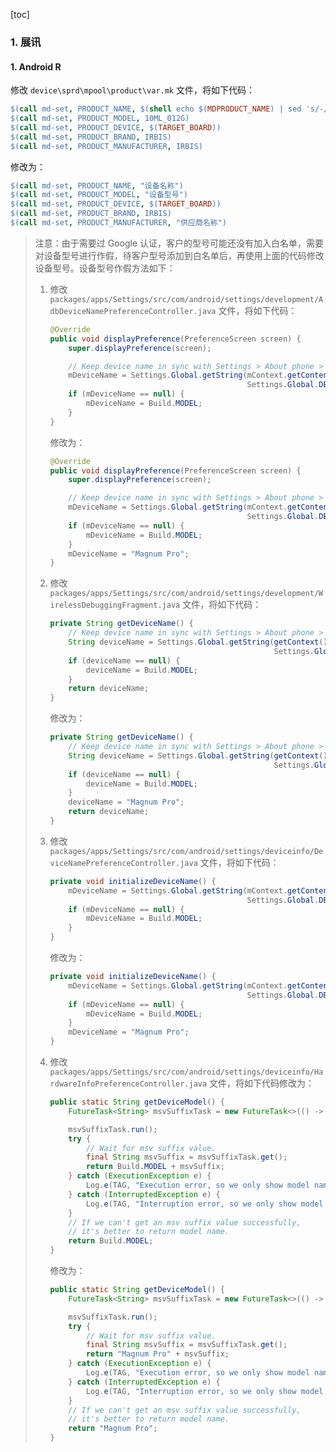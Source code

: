 [toc]

### 1. 展讯

#### 1. Android R

修改 `device\sprd\mpool\product\var.mk` 文件，将如下代码：

```makefile
$(call md-set, PRODUCT_NAME, $(shell echo $(MDPRODUCT_NAME) | sed 's/-/_/g'))
$(call md-set, PRODUCT_MODEL, 10ML_012G)
$(call md-set, PRODUCT_DEVICE, $(TARGET_BOARD))
$(call md-set, PRODUCT_BRAND, IRBIS)
$(call md-set, PRODUCT_MANUFACTURER, IRBIS)
```

修改为：

```makefile
$(call md-set, PRODUCT_NAME, "设备名称")
$(call md-set, PRODUCT_MODEL, "设备型号")
$(call md-set, PRODUCT_DEVICE, $(TARGET_BOARD))
$(call md-set, PRODUCT_BRAND, IRBIS)
$(call md-set, PRODUCT_MANUFACTURER, "供应商名称")
```

> 注意：由于需要过 Google 认证，客户的型号可能还没有加入白名单，需要对设备型号进行作假，待客户型号添加到白名单后，再使用上面的代码修改设备型号。设备型号作假方法如下：
>
> 1. 修改 `packages/apps/Settings/src/com/android/settings/development/AdbDeviceNamePreferenceController.java` 文件，将如下代码：
>
>    ```java
>    @Override
>    public void displayPreference(PreferenceScreen screen) {
>        super.displayPreference(screen);
>    
>        // Keep device name in sync with Settings > About phone > Device name
>        mDeviceName = Settings.Global.getString(mContext.getContentResolver(),
>                                                Settings.Global.DEVICE_NAME);
>        if (mDeviceName == null) {
>            mDeviceName = Build.MODEL;
>        }
>    }
>    ```
>
>    修改为：
>
>    ```java
>    @Override
>    public void displayPreference(PreferenceScreen screen) {
>        super.displayPreference(screen);
>    
>        // Keep device name in sync with Settings > About phone > Device name
>        mDeviceName = Settings.Global.getString(mContext.getContentResolver(),
>                                                Settings.Global.DEVICE_NAME);
>        if (mDeviceName == null) {
>            mDeviceName = Build.MODEL;
>        }
>        mDeviceName = "Magnum Pro";
>    }
>    ```
>
> 2. 修改 `packages/apps/Settings/src/com/android/settings/development/WirelessDebuggingFragment.java` 文件，将如下代码：
>
>    ```java
>    private String getDeviceName() {
>        // Keep device name in sync with Settings > About phone > Device name
>        String deviceName = Settings.Global.getString(getContext().getContentResolver(),
>                                                      Settings.Global.DEVICE_NAME);
>        if (deviceName == null) {
>            deviceName = Build.MODEL;
>        }
>        return deviceName;
>    }
>    ```
>
>    修改为：
>
>    ```java
>    private String getDeviceName() {
>        // Keep device name in sync with Settings > About phone > Device name
>        String deviceName = Settings.Global.getString(getContext().getContentResolver(),
>                                                      Settings.Global.DEVICE_NAME);
>        if (deviceName == null) {
>            deviceName = Build.MODEL;
>        }
>        deviceName = "Magnum Pro";
>        return deviceName;
>    }
>    ```
>
> 3. 修改 `packages/apps/Settings/src/com/android/settings/deviceinfo/DeviceNamePreferenceController.java` 文件，将如下代码：
>
>    ```java
>    private void initializeDeviceName() {
>        mDeviceName = Settings.Global.getString(mContext.getContentResolver(),
>                                                Settings.Global.DEVICE_NAME);
>        if (mDeviceName == null) {
>            mDeviceName = Build.MODEL;
>        }
>    }
>    ```
>
>    修改为：
>
>    ```java
>    private void initializeDeviceName() {
>        mDeviceName = Settings.Global.getString(mContext.getContentResolver(),
>                                                Settings.Global.DEVICE_NAME);
>        if (mDeviceName == null) {
>            mDeviceName = Build.MODEL;
>        }
>        mDeviceName = "Magnum Pro";
>    }
>    ```
>
> 4. 修改 `packages/apps/Settings/src/com/android/settings/deviceinfo/HardwareInfoPreferenceController.java` 文件，将如下代码修改为：
>
>    ```java
>    public static String getDeviceModel() {
>        FutureTask<String> msvSuffixTask = new FutureTask<>(() -> DeviceInfoUtils.getMsvSuffix());
>    
>        msvSuffixTask.run();
>        try {
>            // Wait for msv suffix value.
>            final String msvSuffix = msvSuffixTask.get();
>            return Build.MODEL + msvSuffix;
>        } catch (ExecutionException e) {
>            Log.e(TAG, "Execution error, so we only show model name");
>        } catch (InterruptedException e) {
>            Log.e(TAG, "Interruption error, so we only show model name");
>        }
>        // If we can't get an msv suffix value successfully,
>        // it's better to return model name.
>        return Build.MODEL;
>    }
>    ```
>
>    修改为：
>
>    ```java
>    public static String getDeviceModel() {
>        FutureTask<String> msvSuffixTask = new FutureTask<>(() -> DeviceInfoUtils.getMsvSuffix());
>    
>        msvSuffixTask.run();
>        try {
>            // Wait for msv suffix value.
>            final String msvSuffix = msvSuffixTask.get();
>            return "Magnum Pro" + msvSuffix;
>        } catch (ExecutionException e) {
>            Log.e(TAG, "Execution error, so we only show model name");
>        } catch (InterruptedException e) {
>            Log.e(TAG, "Interruption error, so we only show model name");
>        }
>        // If we can't get an msv suffix value successfully,
>        // it's better to return model name.
>        return "Magnum Pro";
>    }
>    ```



